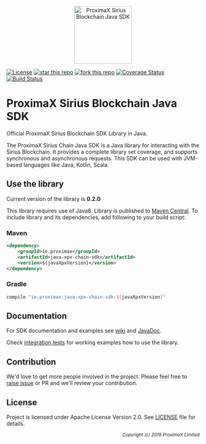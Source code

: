 <p align="center"><a href="https://github.com/proximax-storage" target="_blank"><img width="150" src="https://github.com/proximax-storage/java-xpx-chain-sdk/raw/master/docs/images/logo.jpg" alt="ProximaX Sirius Blockchain Java SDK"></a></p>

[![License](https://img.shields.io/badge/License-Apache%202.0-blue.svg)](https://opensource.org/licenses/Apache-2.0)
[![star this repo](http://githubbadges.com/star.svg?user=proximax-storage&repo=java-xpx-chain-sdk&style=flat)](https://github.com/proximax-storage/java-xpx-chain-sdk)
[![fork this repo](http://githubbadges.com/fork.svg?user=proximax-storage&repo=java-xpx-chain-sdk&style=flat)](https://github.com/proximax-storage/java-xpx-chain-sdk/fork)
[![Coverage Status](https://coveralls.io/repos/github/proximax-storage/java-xpx-chain-sdk/badge.svg)](https://coveralls.io/github/proximax-storage/java-xpx-chain-sdk)
[![Build Status](https://travis-ci.com/proximax-storage/java-xpx-chain-sdk.svg?branch=master)](https://travis-ci.com/proximax-storage/java-xpx-chain-sdk)

# ProximaX Sirius Blockchain Java SDK #

Official ProximaX Sirius Blockchain SDK Library in Java.

The ProximaX Sirius Chain Java SDK is a Java library for interacting with the Sirius Blockchain. It provides a complete library set coverage, and supports synchronous and asynchronous requests. This SDK can be used with JVM-based languages like Java, Kotlin, Scala.

## Use the library ##

Current version of the library is <b>0.2.0</b>

This library requires use of Java8. Library is published to [Maven Central](https://search.maven.org/). To include library and its dependencies, add following to your build script:

### Maven ###

```xml
<dependency>
    <groupId>io.proximax</groupId>
    <artifactId>java-xpx-chain-sdk</artifactId>
    <version>${javaXpxVersion}</version>
</dependency>
```

### Gradle ###

```gradle
compile "io.proximax:java-xpx-chain-sdk:${javaXpxVersion}"
```

## Documentation ##

For SDK documentation and examples see [wiki](https://github.com/proximax-storage/java-xpx-chain-sdk/wiki) and [JavaDoc](https://proximax-storage.github.io/java-xpx-chain-sdk/javadoc/).

Check [integration tests](https://github.com/proximax-storage/java-xpx-chain-sdk/tree/master/src/e2e/java/io/proximax/sdk) for working examples how to use the library.

## Contribution ##

We'd love to get more people involved in the project. Please feel free to [raise issue](https://github.com/proximax-storage/java-xpx-chain-sdk/issues/new) or PR and we'll review your contribution.
    
## License ##

Project is licensed under Apache License Version 2.0. See [LICENSE](https://github.com/proximax-storage/java-xpx-chain-sdk/blob/master/LICENSE) file for details.

<p align="right"><i><sub>Copyright (c) 2019 ProximaX Limited</sub></i></p>
